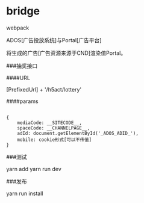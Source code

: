 # bridge

webpack

ADOS[广告投放系统]与Portal[广告平台]

将生成的广告[广告资源来源于CND]渲染值Portal。

###抽奖接口

####URL

[PrefixedUrl] + '/h5act/lottery'

####params
<pre><code>
{
    mediaCode: __SITECODE__,
    spaceCode: __CHANNELPAGE__,
    adId: document.getElementById('_ADOS_ADID_'),
    mobile: cookie形式[可以不传值]
}
</code></pre>

###测试

yarn add
yarn run dev

###发布

yarn run install
